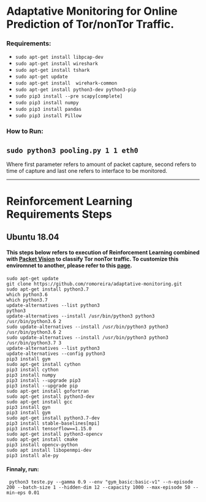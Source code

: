 # Adaptative Monitoring for Online Prediction of Tor/nonTor Traffic.
### Requirements:

* ```sudo apt-get install libpcap-dev```
* ```sudo apt-get install wireshark```
* ```sudo apt-get install tshark```
* ```sudo apt-get update```
* ```sudo apt-get install  wirehark-common```
* ```sudo apt-get install python3-dev python3-pip```
* ```sudo pip3 install --pre scapy[complete]```
* ```sudo pip3 install numpy```
* ```sudo pip3 install pandas```
* ```sudo pip3 install Pillow```

### How to Run:

## ```sudo python3 pooling.py 1 1 eth0``` 
Where first parameter refers to amount of packet capture, second refers to time of capture and last one refers to interface to be monitored.

---
# Reinforcement Learning Requirements Steps
## Ubuntu 18.04
#### This steps below refers to execution of Reinforcement Learning combined with [Packet Vision](https://romoreira.github.io/packetvision/) to classify Tor nonTor traffic. To customize this enviromnet to another, please refer to this [page](https://github.com/romoreira/adaptative-monitoring/tree/main/gym-basic).
    sudo apt-get update
    git clone https://github.com/romoreira/adaptative-monitoring.git
    sudo apt-get install python3.7
    which python3.6
    which python3.7
    update-alternatives --list python3
    python3
    update-alternatives --install /usr/bin/python3 python3 /usr/bin/python3.6 2
    sudo update-alternatives --install /usr/bin/python3 python3 /usr/bin/python3.6 2
    sudo update-alternatives --install /usr/bin/python3 python3 /usr/bin/python3.7 3
    update-alternatives --list python3
    update-alternatives --config python3
    pip3 install gym
    sudo apt-get install cython
    pip3 install cython
    pip3 install numpy
    pip3 install --upgrade pip3
    pip3 install --upgrade pip
    sudo apt-get install gofortran
    sudo apt-get install python3-dev
    sudo apt-get install gcc
    pip3 install gyn
    pip3 install gym
    sudo apt-get install python3.7-dev
    pip3 install stable-baselines[mpi]
    pip3 install tensorflow==1.15.0
    sudo apt-get install python3-opencv
    sudo apt-get install cmake
    pip3 install opencv-python
    sudo apt install libopenmpi-dev
    pip3 install ale-py



#### Finnaly, run:

     python3 teste.py --gamma 0.9 --env "gym_basic:basic-v1" --n-episode 200 --batch-size 1 --hidden-dim 12 --capacity 1000 --max-episode 50 --min-eps 0.01

